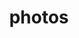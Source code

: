 ---
title: "photos"
layout: cache
categories: [package, develop]
meta: {"compilers": ["gcc@=11.4.0"], "num_specs": 19, "num_specs_by_stack": {"hep": 19, "root": 19}, "oss": ["ubuntu22.04"], "platforms": ["linux"], "stacks": ["hep", "root"], "targets": ["x86_64_v3"], "versions": ["3.64"]}
spec_details: [{"compiler": "gcc@=11.4.0", "hash": "2g7w5obnkamtkjfsavdhbfgaconfc4yz", "os": "ubuntu22.04", "platform": "linux", "size": "-", "stacks": ["hep", "root"], "target": "x86_64_v3", "variants": ["build_system=autotools", "+hepmc", "+hepmc3"], "versions": ["3.64"]}, {"compiler": "gcc@=11.4.0", "hash": "2l3wqsry533r3rxznujo6reygqjzxxta", "os": "ubuntu22.04", "platform": "linux", "size": "-", "stacks": ["hep", "root"], "target": "x86_64_v3", "variants": ["build_system=autotools", "+hepmc", "+hepmc3"], "versions": ["3.64"]}, {"compiler": "gcc@=11.4.0", "hash": "33n6mcu5g66c5eupumyl3sdsjmxvgkwc", "os": "ubuntu22.04", "platform": "linux", "size": "-", "stacks": ["hep", "root"], "target": "x86_64_v3", "variants": ["build_system=autotools", "+hepmc", "+hepmc3"], "versions": ["3.64"]}, {"compiler": "gcc@=11.4.0", "hash": "427bmcacywhsy4kjn6kvz25cn2jizk6x", "os": "ubuntu22.04", "platform": "linux", "size": "-", "stacks": ["hep", "root"], "target": "x86_64_v3", "variants": ["build_system=autotools", "+hepmc", "+hepmc3"], "versions": ["3.64"]}, {"compiler": "gcc@=11.4.0", "hash": "62wg4d3gwt42yejs4sis3cjsy4ktj7ux", "os": "ubuntu22.04", "platform": "linux", "size": "-", "stacks": ["hep", "root"], "target": "x86_64_v3", "variants": ["build_system=autotools", "+hepmc", "+hepmc3"], "versions": ["3.64"]}, {"compiler": "gcc@=11.4.0", "hash": "djwi3uncmdjrif4k5jh6ihqpjp3dappx", "os": "ubuntu22.04", "platform": "linux", "size": "-", "stacks": ["hep", "root"], "target": "x86_64_v3", "variants": ["build_system=autotools", "+hepmc", "+hepmc3"], "versions": ["3.64"]}, {"compiler": "gcc@=11.4.0", "hash": "dkyilvymjyh3ez7e4vib6hupiztt343o", "os": "ubuntu22.04", "platform": "linux", "size": "-", "stacks": ["hep", "root"], "target": "x86_64_v3", "variants": ["build_system=autotools", "+hepmc", "+hepmc3"], "versions": ["3.64"]}, {"compiler": "gcc@=11.4.0", "hash": "jsr4cblpjwuui5m6vy3m7oqcadsi4wv2", "os": "ubuntu22.04", "platform": "linux", "size": "-", "stacks": ["hep", "root"], "target": "x86_64_v3", "variants": ["build_system=autotools", "+hepmc", "+hepmc3"], "versions": ["3.64"]}, {"compiler": "gcc@=11.4.0", "hash": "jy5oel5uiilbyzoghrkuvlykfvqijbl2", "os": "ubuntu22.04", "platform": "linux", "size": "-", "stacks": ["hep", "root"], "target": "x86_64_v3", "variants": ["build_system=autotools", "+hepmc", "+hepmc3"], "versions": ["3.64"]}, {"compiler": "gcc@=11.4.0", "hash": "njtpwrw7gnwsyozc7jwwg4krb2hqhe2k", "os": "ubuntu22.04", "platform": "linux", "size": "-", "stacks": ["hep", "root"], "target": "x86_64_v3", "variants": ["build_system=autotools", "+hepmc", "+hepmc3"], "versions": ["3.64"]}, {"compiler": "gcc@=11.4.0", "hash": "o6usu5pxktofsqpdl7rg4q4mpnp3ez7m", "os": "ubuntu22.04", "platform": "linux", "size": "-", "stacks": ["hep", "root"], "target": "x86_64_v3", "variants": ["build_system=autotools", "+hepmc", "+hepmc3"], "versions": ["3.64"]}, {"compiler": "gcc@=11.4.0", "hash": "olhqzxqkm6ydmkveelad7rl4qt62zgby", "os": "ubuntu22.04", "platform": "linux", "size": "-", "stacks": ["hep", "root"], "target": "x86_64_v3", "variants": ["build_system=autotools", "+hepmc", "+hepmc3"], "versions": ["3.64"]}, {"compiler": "gcc@=11.4.0", "hash": "r5h547nnddnvektytnwlohg7khja6kx2", "os": "ubuntu22.04", "platform": "linux", "size": "-", "stacks": ["hep", "root"], "target": "x86_64_v3", "variants": ["build_system=autotools", "+hepmc", "+hepmc3"], "versions": ["3.64"]}, {"compiler": "gcc@=11.4.0", "hash": "rrg45hrwqkgr7ghpdsjmjlfz3svp6v5e", "os": "ubuntu22.04", "platform": "linux", "size": "-", "stacks": ["hep", "root"], "target": "x86_64_v3", "variants": ["build_system=autotools", "+hepmc", "+hepmc3"], "versions": ["3.64"]}, {"compiler": "gcc@=11.4.0", "hash": "skzdq6e2tfafhyrywidwyfrquqd543mj", "os": "ubuntu22.04", "platform": "linux", "size": "-", "stacks": ["hep", "root"], "target": "x86_64_v3", "variants": ["build_system=autotools", "+hepmc", "+hepmc3"], "versions": ["3.64"]}, {"compiler": "gcc@=11.4.0", "hash": "v5wetl6ap3qieqibnnr6szo36ea2rgby", "os": "ubuntu22.04", "platform": "linux", "size": "-", "stacks": ["hep", "root"], "target": "x86_64_v3", "variants": ["build_system=autotools", "+hepmc", "+hepmc3"], "versions": ["3.64"]}, {"compiler": "gcc@=11.4.0", "hash": "vl5jpkccnrnza73uwmds25l65wafhyao", "os": "ubuntu22.04", "platform": "linux", "size": "-", "stacks": ["hep", "root"], "target": "x86_64_v3", "variants": ["build_system=autotools", "+hepmc", "+hepmc3"], "versions": ["3.64"]}, {"compiler": "gcc@=11.4.0", "hash": "yavbnlaubfj2ftycjfe37dq3wmz2ddvl", "os": "ubuntu22.04", "platform": "linux", "size": "-", "stacks": ["hep", "root"], "target": "x86_64_v3", "variants": ["build_system=autotools", "+hepmc", "+hepmc3"], "versions": ["3.64"]}, {"compiler": "gcc@=11.4.0", "hash": "yv6ll3uu5bnuc32cv622wzcfx4uql5w2", "os": "ubuntu22.04", "platform": "linux", "size": "-", "stacks": ["hep", "root"], "target": "x86_64_v3", "variants": ["build_system=autotools", "+hepmc", "+hepmc3"], "versions": ["3.64"]}]
---
